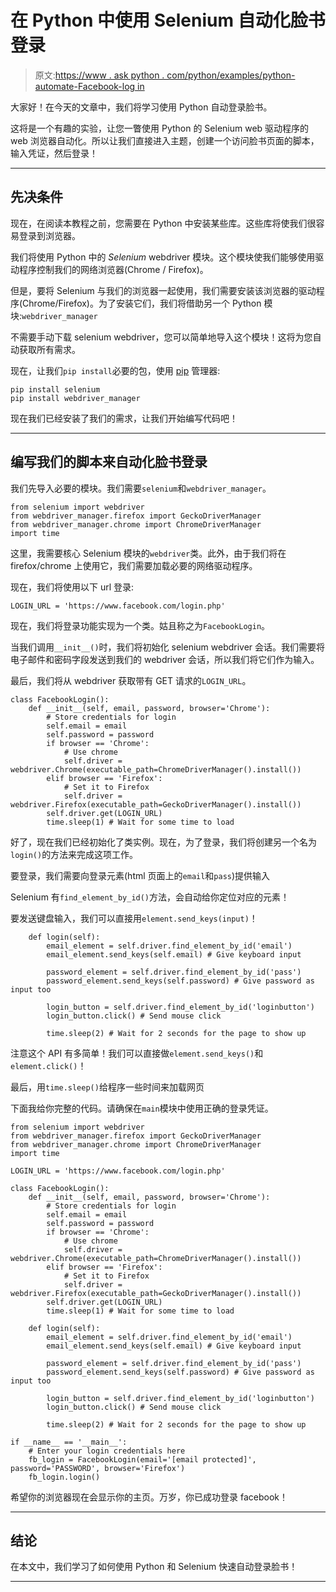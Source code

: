 # 在 Python 中使用 Selenium 自动化脸书登录

> 原文:[https://www . ask python . com/python/examples/python-automate-Facebook-log in](https://www.askpython.com/python/examples/python-automate-facebook-login)

大家好！在今天的文章中，我们将学习使用 Python 自动登录脸书。

这将是一个有趣的实验，让您一瞥使用 Python 的 Selenium web 驱动程序的 web 浏览器自动化。所以让我们直接进入主题，创建一个访问脸书页面的脚本，输入凭证，然后登录！

* * *

## 先决条件

现在，在阅读本教程之前，您需要在 Python 中安装某些库。这些库将使我们很容易登录到浏览器。

我们将使用 Python 中的 *Selenium* webdriver 模块。这个模块使我们能够使用驱动程序控制我们的网络浏览器(Chrome / Firefox)。

但是，要将 Selenium 与我们的浏览器一起使用，我们需要安装该浏览器的驱动程序(Chrome/Firefox)。为了安装它们，我们将借助另一个 Python 模块:`webdriver_manager`

不需要手动下载 selenium webdriver，您可以简单地导入这个模块！这将为您自动获取所有需求。

现在，让我们`pip install`必要的包，使用 [pip](https://www.askpython.com/python-modules/python-pip) 管理器:

```
pip install selenium
pip install webdriver_manager

```

现在我们已经安装了我们的需求，让我们开始编写代码吧！

* * *

## 编写我们的脚本来自动化脸书登录

我们先导入必要的模块。我们需要`selenium`和`webdriver_manager`。

```
from selenium import webdriver
from webdriver_manager.firefox import GeckoDriverManager
from webdriver_manager.chrome import ChromeDriverManager
import time

```

这里，我需要核心 Selenium 模块的`webdriver`类。此外，由于我们将在 firefox/chrome 上使用它，我们需要加载必要的网络驱动程序。

现在，我们将使用以下 url 登录:

```
LOGIN_URL = 'https://www.facebook.com/login.php'

```

现在，我们将登录功能实现为一个类。姑且称之为`FacebookLogin`。

当我们调用`__init__()`时，我们将初始化 selenium webdriver 会话。我们需要将电子邮件和密码字段发送到我们的 webdriver 会话，所以我们将它们作为输入。

最后，我们将从 webdriver 获取带有 GET 请求的`LOGIN_URL`。

```
class FacebookLogin():
    def __init__(self, email, password, browser='Chrome'):
        # Store credentials for login
        self.email = email
        self.password = password
        if browser == 'Chrome':
            # Use chrome
            self.driver = webdriver.Chrome(executable_path=ChromeDriverManager().install())
        elif browser == 'Firefox':
            # Set it to Firefox
            self.driver = webdriver.Firefox(executable_path=GeckoDriverManager().install())
        self.driver.get(LOGIN_URL)
        time.sleep(1) # Wait for some time to load

```

好了，现在我们已经初始化了类实例。现在，为了登录，我们将创建另一个名为`login()`的方法来完成这项工作。

要登录，我们需要向登录元素(html 页面上的`email`和`pass`)提供输入

Selenium 有`find_element_by_id()`方法，会自动给你定位对应的元素！

要发送键盘输入，我们可以直接用`element.send_keys(input)`！

```
    def login(self):
        email_element = self.driver.find_element_by_id('email')
        email_element.send_keys(self.email) # Give keyboard input

        password_element = self.driver.find_element_by_id('pass')
        password_element.send_keys(self.password) # Give password as input too

        login_button = self.driver.find_element_by_id('loginbutton')
        login_button.click() # Send mouse click

        time.sleep(2) # Wait for 2 seconds for the page to show up

```

注意这个 API 有多简单！我们可以直接做`element.send_keys()`和`element.click()`！

最后，用`time.sleep()`给程序一些时间来加载网页

下面我给你完整的代码。请确保在`main`模块中使用正确的登录凭证。

```
from selenium import webdriver
from webdriver_manager.firefox import GeckoDriverManager
from webdriver_manager.chrome import ChromeDriverManager
import time

LOGIN_URL = 'https://www.facebook.com/login.php'

class FacebookLogin():
    def __init__(self, email, password, browser='Chrome'):
        # Store credentials for login
        self.email = email
        self.password = password
        if browser == 'Chrome':
            # Use chrome
            self.driver = webdriver.Chrome(executable_path=ChromeDriverManager().install())
        elif browser == 'Firefox':
            # Set it to Firefox
            self.driver = webdriver.Firefox(executable_path=GeckoDriverManager().install())
        self.driver.get(LOGIN_URL)
        time.sleep(1) # Wait for some time to load

    def login(self):
        email_element = self.driver.find_element_by_id('email')
        email_element.send_keys(self.email) # Give keyboard input

        password_element = self.driver.find_element_by_id('pass')
        password_element.send_keys(self.password) # Give password as input too

        login_button = self.driver.find_element_by_id('loginbutton')
        login_button.click() # Send mouse click

        time.sleep(2) # Wait for 2 seconds for the page to show up

if __name__ == '__main__':
    # Enter your login credentials here
    fb_login = FacebookLogin(email='[email protected]', password='PASSWORD', browser='Firefox')
    fb_login.login()

```

希望你的浏览器现在会显示你的主页。万岁，你已成功登录 facebook！

* * *

## 结论

在本文中，我们学习了如何使用 Python 和 Selenium 快速自动登录脸书！

* * *